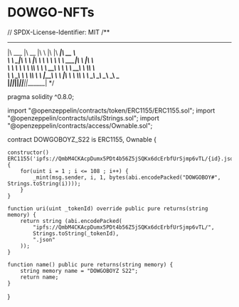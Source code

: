 # DOWGO-NFTs

// SPDX-License-Identifier: MIT
/**
________  ________  ___       __   ________  ________     
|\   ___ \|\   __  \|\  \     |\  \|\   ____\|\   __  \    
\ \  \_|\ \ \  \|\  \ \  \    \ \  \ \  \___|\ \  \|\  \   
 \ \  \ \\ \ \  \\\  \ \  \  __\ \  \ \  \  __\ \  \\\  \  
  \ \  \_\\ \ \  \\\  \ \  \|\__\_\  \ \  \|\  \ \  \\\  \ 
   \ \_______\ \_______\ \____________\ \_______\ \_______\
    \|_______|\|_______|\|____________|\|_______|\|_______|
*/                                                           
                                                          
pragma solidity ^0.8.0;

import "@openzeppelin/contracts/token/ERC1155/ERC1155.sol";
import "@openzeppelin/contracts/utils/Strings.sol";
import "@openzeppelin/contracts/access/Ownable.sol";

contract DOWGOBOYZ_S22 is ERC1155, Ownable {

    constructor() ERC1155('ipfs://QmbM4CKAcpDumx5PDt4b56Z5jSQKx6dcErbfUrSjmp6vTL/{id}.json') {
        for(uint i = 1 ; i <= 108 ; i++) {
            _mint(msg.sender, i, 1, bytes(abi.encodePacked("DOWGOBOY#", Strings.toString(i))));
        }
    }

    function uri(uint _tokenId) override public pure returns(string memory) {
        return string (abi.encodePacked(
            "ipfs://QmbM4CKAcpDumx5PDt4b56Z5jSQKx6dcErbfUrSjmp6vTL/",
            Strings.toString(_tokenId),
            ".json"
        ));
    }

    function name() public pure returns(string memory) {
        string memory name = "DOWGOBOYZ S22";
        return name;
    }
}
